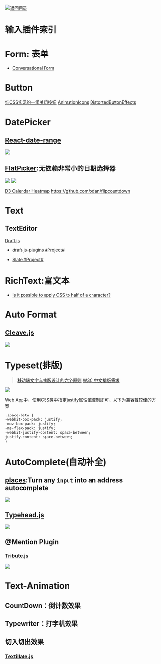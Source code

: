 [![返回目录](https://parg.co/UGo)](https://parg.co/b4z) 
 

# 输入插件索引

# Form: 表单

- [Conversational Form](https://github.com/space10-community/conversational-form)

# Button


[纯CSS实现的一组关闭按钮](http://www.html5tricks.com/demo/css3-close-button/index.html)
 [AnimationIcons](http://tympanus.net/codrops/2016/02/23/icon-animations-powered-by-mo-js/)
 [DistortedButtonEffects](http://tympanus.net/Development/DistortedButtonEffects/)

# DatePicker

## [React-date-range](https://github.com/Adphorus/react-date-range)

![](https://camo.githubusercontent.com/76c13de683772f36fd8d97946d3bbd010439458c/68747470733a2f2f63646e2e706272642e636f2f696d616765732f31666a516c5a7a792e706e67)

## [FlatPicker](https://github.com/chmln/flatpickr):无依赖非常小的日期选择器
![](https://cloud.githubusercontent.com/assets/11352152/14549371/3cbb65da-028d-11e6-976d-a6f63f32061f.PNG)
![](https://cloud.githubusercontent.com/assets/11352152/14397836/d02d2f7c-fdad-11e5-9658-bedfb997ff52.png)

 [D3 Calendar Heatmap](https://github.com/DKirwan/calendar-heatmap)
 https://github.com/xdan/flipcountdown
 
# Text
## TextEditor
[Draft.js](http://facebook.github.io/draft-js/)

- [draft-js-plugins #Project#](https://www.draft-js-plugins.com/)

- [Slate #Project#](https://github.com/ianstormtaylor/slate)

# RichText:富文本
- [Is it possible to apply CSS to half of a character?](http://stackoverflow.com/questions/23569441/is-it-possible-to-apply-css-to-half-of-a-character)

# Auto Format
## [Cleave.js](http://nosir.github.io/cleave.js/)
![](https://coding.net/u/hoteam/p/Cache/git/raw/master/2016/7/1/F77A1AFD-C420-4531-8077-F84EE8B6A23F.png)


# Typeset(排版)

> [移动端文字与排版设计的六个原则](http://www.ui.cn/detail/72212.html)
> [W3C 中文排版需求](https://www.w3.org/TR/clreq/#positioning_of_bilingual_annotations)

![](http://img.ui.cn/data/file/1/4/0/364041.jpg?imageView2/2/w/900/q/90)

Web App中，使用CSS类中指定justify属性值控制即可，以下为兼容性较佳的方案

``` 
.space-betw {
-webkit-box-pack: justify;
-moz-box-pack: justify;
-ms-flex-pack: justify;
-webkit-justify-content: space-between;
justify-content: space-between;
} 
```

# AutoComplete(自动补全)
## [places](https://github.com/algolia/places):Turn any ```input``` into an address autocomplete
![](https://github.com/algolia/places/raw/master/demo.gif)

## [Typehead.js](https://github.com/twitter/typeahead.js)
![](http://7xkt0f.com1.z0.glb.clouddn.com/ECED4DAA-C722-4AE4-A233-E0C3CD3D123D.png)

## @Mention Plugin
### [Tribute.js](http://zurb.com/article/1435/tribute-js-a-new-lightweight-and-easy-to-)
![](http://www.zurb.com/blog/system/images/1812/original/tribute2.gif?1462310040)



# Text-Animation

## CountDown：倒计数效果



## Typewriter：打字机效果

## 切入切出效果

### [Textillate.js](http://www.yyyweb.com/demo/textillate/)

